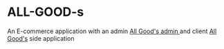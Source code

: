 # ALL-GOOD-s
An E-commerce application with an admin [ All Good's admin ](https://all-good-s-git-admin-hiteshyadav007.vercel.app/) and client [All Good's](https://all-good-s.vercel.app/) side application
 
